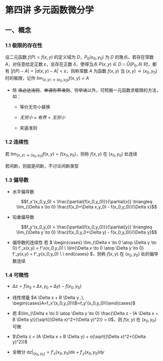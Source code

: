 # 第四讲 多元函数微分学



## 一、概念

### 1.1 极限的存在性

设二元函数 $f(P) = f(x,y)$ 的定义域为 $D$，$P_0 (x_0,y_0)$ 为 $D$ 的聚点。若存在常数 $A$，对任意给定正数 $\varepsilon$，总存在正数 $\delta$，使得当点 $P(x,y) \in D \cap \mathring{U}(P_0,\delta)$ 时，都有 $|f(P)-A| = |d(x,y)-A| \lt \varepsilon$，则称常数 $A$ 为函数 $f(x,y)$ 当 $(x,y) \to (x_0,y_0)$ 时的极限，记作 $\lim_{(x,y) \to (x_0,y_0)} f(x,y) = A$



- 除 ~~洛必达法则~~、~~单调有界准则~~、~~穷举法~~以外，可照搬一元函数求极限的方法，如：

    - 等价无穷小替换

    - $无穷小 \times 有界 = 无穷小$

    - 夹逼准则



### 1.2 连续性

若 $\lim_{(x,y) \to (x_0,y_0)} f(x,y) = f(x_0,y_0)$，则称 $f(x,y)$ 在 $(x_0,y_0)$ 处连续

若间断，则就是间断，不讨论间断类型



### 1.3 偏导数

- 水平偏导数

  $$f_x'(x_0,y_0) = \frac{\partial{f(x_0,y_0)}}{\partial{x}} \triangleq \lim_{\Delta x \to 0} \frac{f(x_0+\Delta x,y_0) - f(x_0,y_0)}{\Delta x}$$

- 铅垂偏导数

  $$f_y'(x_0,y_0) = \frac{\partial{f(x_0,y_0)}}{\partial{y}} \triangleq \lim_{\Delta y \to 0} \frac{f(x_0,y_0+\Delta y) - f(x_0,y_0)}{\Delta y}$$

- 偏导数的连续性
  若 $ \begin{cases}  \lim_{\Delta x \to 0 \atop \Delta y \to 0} f'_x(x,y) = f'_x(x_0,y_0) \\  \lim_{\Delta x \to 0 \atop \Delta y \to 0} f'_y(x,y) = f'_y(x_0,y_0) \\ \ end{cases} $，则称 $f(x,y)$ 在 $(x_0,y_0)$  处的偏导数连续


### 1.4 可微性

- $\Delta z = f(x_0+\Delta x,y_0+\Delta y) - f(x_0,y_0)$

- 线性增量 $A \Delta x + B \Delta y ,\, \begin{cases}A=f_x'(x_0,y_0)\\B=f_y'(x_0,y_0)\\\end{cases}$

- 若 $\lim_{\Delta x \to 0 \atop \Delta y \to 0} \frac{\Delta z - (A \Delta x + B \Delta y)}{\sqrt{(\Delta x)^2+(\Delta y)^2}} = 0$，则 $f(x,y)$ 在 $(x_0,y_0)$ 可微

- $\Delta z = (A \Delta x + B \Delta y) + o(\sqrt{(\Delta x)^2+(\Delta y)^2})$

- 全微分 $\mathrm{d}z|_{(x_0,y_0)} = f'_x(x_0,y_0) \mathrm{d}x + f'_y(x_0,y_0) \mathrm{d}y$





